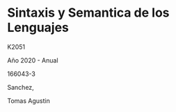 # Sintaxis y Semantica de los Lenguajes

K2051

Año 2020 - Anual

166043-3

Sanchez,

Tomas Agustin
